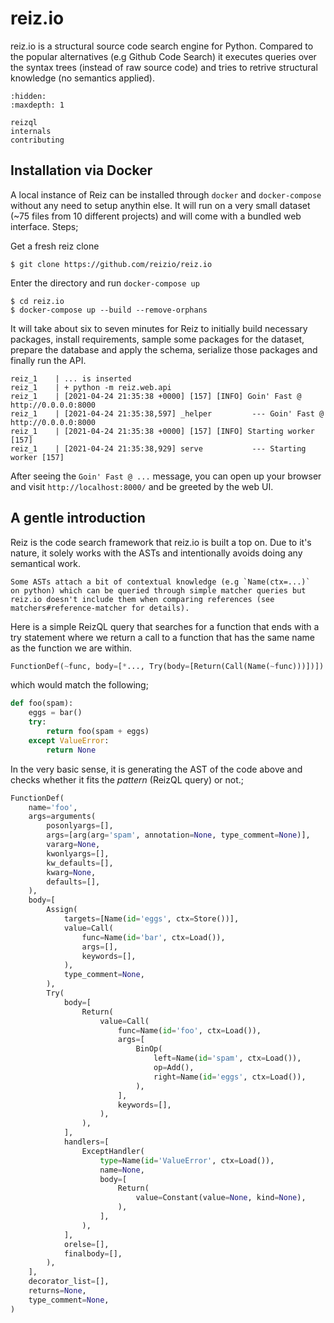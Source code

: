 # reiz.io

reiz.io is a structural source code search engine for Python. Compared to the
popular alternatives (e.g Github Code Search) it executes queries over the
syntax trees (instead of raw source code) and tries to retrive structural
knowledge (no semantics applied).

```{toctree}
:hidden:
:maxdepth: 1

reizql
internals
contributing
```

## Installation via Docker

A local instance of Reiz can be installed through `docker` and `docker-compose`
without any need to setup anythin else. It will run on a very small dataset (~75
files from 10 different projects) and will come with a bundled web interface.
Steps;

Get a fresh reiz clone

```
$ git clone https://github.com/reizio/reiz.io
```

Enter the directory and run `docker-compose up`

```
$ cd reiz.io
$ docker-compose up --build --remove-orphans
```

It will take about six to seven minutes for Reiz to initially build necessary
packages, install requirements, sample some packages for the dataset, prepare
the database and apply the schema, serialize those packages and finally run the
API.

```
reiz_1    | ... is inserted
reiz_1    | + python -m reiz.web.api
reiz_1    | [2021-04-24 21:35:38 +0000] [157] [INFO] Goin' Fast @ http://0.0.0.0:8000
reiz_1    | [2021-04-24 21:35:38,597] _helper         --- Goin' Fast @ http://0.0.0.0:8000
reiz_1    | [2021-04-24 21:35:38 +0000] [157] [INFO] Starting worker [157]
reiz_1    | [2021-04-24 21:35:38,929] serve           --- Starting worker [157]
```

After seeing the `Goin' Fast @ ...` message, you can open up your browser and
visit `http://localhost:8000/` and be greeted by the web UI.

## A gentle introduction

Reiz is the code search framework that reiz.io is built a top on. Due to it's
nature, it solely works with the ASTs and intentionally avoids doing any
semantical work.

```{note}
Some ASTs attach a bit of contextual knowledge (e.g `Name(ctx=...)`
on python) which can be queried through simple matcher queries but
reiz.io doesn't include them when comparing references (see
matchers#reference-matcher for details).
```

Here is a simple ReizQL query that searches for a function that ends with a try
statement where we return a call to a function that has the same name as the
function we are within.

```python
FunctionDef(~func, body=[*..., Try(body=[Return(Call(Name(~func)))])])
```

which would match the following;

```py
def foo(spam):
    eggs = bar()
    try:
        return foo(spam + eggs)
    except ValueError:
        return None
```

In the very basic sense, it is generating the AST of the code above and checks
whether it fits the *pattern* (ReizQL query) or not.;

```py
FunctionDef(
    name='foo',
    args=arguments(
        posonlyargs=[],
        args=[arg(arg='spam', annotation=None, type_comment=None)],
        vararg=None,
        kwonlyargs=[],
        kw_defaults=[],
        kwarg=None,
        defaults=[],
    ),
    body=[
        Assign(
            targets=[Name(id='eggs', ctx=Store())],
            value=Call(
                func=Name(id='bar', ctx=Load()),
                args=[],
                keywords=[],
            ),
            type_comment=None,
        ),
        Try(
            body=[
                Return(
                    value=Call(
                        func=Name(id='foo', ctx=Load()),
                        args=[
                            BinOp(
                                left=Name(id='spam', ctx=Load()),
                                op=Add(),
                                right=Name(id='eggs', ctx=Load()),
                            ),
                        ],
                        keywords=[],
                    ),
                ),
            ],
            handlers=[
                ExceptHandler(
                    type=Name(id='ValueError', ctx=Load()),
                    name=None,
                    body=[
                        Return(
                            value=Constant(value=None, kind=None),
                        ),
                    ],
                ),
            ],
            orelse=[],
            finalbody=[],
        ),
    ],
    decorator_list=[],
    returns=None,
    type_comment=None,
)
```
